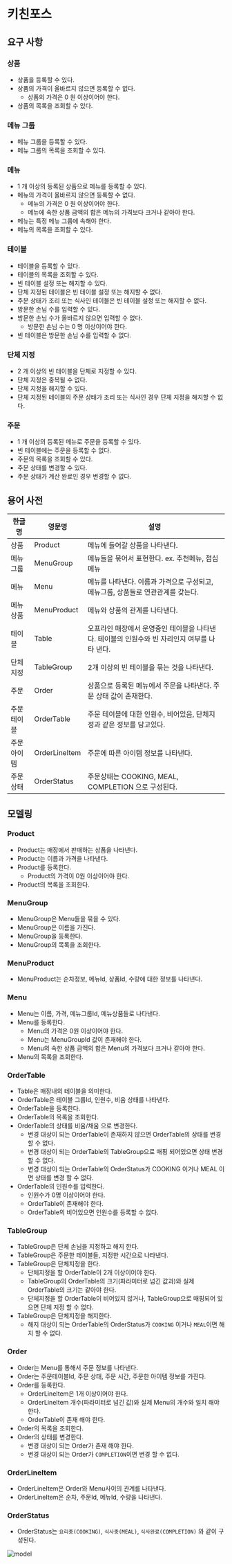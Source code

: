 # 키친포스

## 요구 사항

### 상품

* 상품을 등록할 수 있다.
* 상품의 가격이 올바르지 않으면 등록할 수 없다.
    * 상품의 가격은 0 원 이상이어야 한다.
* 상품의 목록을 조회할 수 있다.

### 메뉴 그룹

* 메뉴 그룹을 등록할 수 있다.
* 메뉴 그룹의 목록을 조회할 수 있다.

### 메뉴

* 1 개 이상의 등록된 상품으로 메뉴를 등록할 수 있다.
* 메뉴의 가격이 올바르지 않으면 등록할 수 없다.
    * 메뉴의 가격은 0 원 이상이어야 한다.
    * 메뉴에 속한 상품 금액의 합은 메뉴의 가격보다 크거나 같아야 한다.
* 메뉴는 특정 메뉴 그룹에 속해야 한다.
* 메뉴의 목록을 조회할 수 있다.

### 테이블

* 테이블을 등록할 수 있다.
* 테이블의 목록을 조회할 수 있다.
* 빈 테이블 설정 또는 해지할 수 있다.
* 단체 지정된 테이블은 빈 테이블 설정 또는 해지할 수 없다.
* 주문 상태가 조리 또는 식사인 테이블은 빈 테이블 설정 또는 해지할 수 없다.
* 방문한 손님 수를 입력할 수 있다.
* 방문한 손님 수가 올바르지 않으면 입력할 수 없다.
    * 방문한 손님 수는 0 명 이상이어야 한다.
* 빈 테이블은 방문한 손님 수를 입력할 수 없다.

### 단체 지정

* 2 개 이상의 빈 테이블을 단체로 지정할 수 있다.
* 단체 지정은 중복될 수 없다.
* 단체 지정을 해지할 수 있다.
* 단체 지정된 테이블의 주문 상태가 조리 또는 식사인 경우 단체 지정을 해지할 수 없다.

### 주문

* 1 개 이상의 등록된 메뉴로 주문을 등록할 수 있다.
* 빈 테이블에는 주문을 등록할 수 없다.
* 주문의 목록을 조회할 수 있다.
* 주문 상태를 변경할 수 있다.
* 주문 상태가 계산 완료인 경우 변경할 수 없다.

## 용어 사전

| 한글명 | 영문명 | 설명 |
| --- | --- | --- |
| 상품 | Product | 메뉴에 들어갈 상품을 나타낸다. | 
| 메뉴 그룹 | MenuGroup | 메뉴들을 묶어서 표현한다. ex. 추천메뉴, 점심메뉴  | 
| 메뉴 | Menu | 메뉴를 나타낸다. 이름과 가격으로 구성되고, 메뉴그룹, 상품들로 연관관계를 갖는다. | 
| 메뉴 상품 | MenuProduct | 메뉴와 상품의 관계를 나타낸다. | 
| 테이블 | Table | 오프라인 매장에서 운영중인 테이블을 나타낸다. 테이블의 인원수와 빈 자리인지 여부를 나타 낸다. | 
| 단체 지정 | TableGroup | 2개 이상의 빈 테이블을 묶는 것을 나타낸다. | 
| 주문 | Order | 상품으로 등록된 메뉴에서 주문을 나타낸다. 주문 상태 값이 존재한다. |
| 주문테이블 | OrderTable | 주문 테이블에 대한 인원수, 비어있음, 단체지정과 같은 정보를 담고있다.  |
| 주문 아이템 | OrderLineItem | 주문에 따른 아이템 정보를 나타낸다. |
| 주문상태 | OrderStatus | 주문상태는 COOKING, MEAL, COMPLETION 으로 구성된다. |

## 모델링

### Product 
- Product는 매장에서 판매하는 상품을 나타낸다.
- Product는 이름과 가격을 나타낸다.
- Product를 등록한다.
    - Product의 가격이 0원 이상이어야 한다.
- Product의 목록을 조회한다.

### MenuGroup 
- MenuGroup은 Menu들을 묶을 수 있다.
- MenuGroup은 이름을 가진다.
- MenuGroup을 등록한다.
- MenuGroup의 목록을 조회한다.

### MenuProduct
- MenuProduct는 순차정보, 메뉴Id, 상품Id, 수량에 대한 정보를 나타낸다.

### Menu
- Menu는 이름, 가격, 메뉴그룹Id, 메뉴상품들로 나타낸다.
- Menu를 등록한다.
    - Menu의 가격은 0원 이상이어야 한다.
    - Menu는 MenuGroupId 값이 존재해야 한다.
    - Menu의 속한 상품 금액의 합은 Menu의 가격보다 크거나 같아야 한다.
- Menu의 목록을 조회한다.

### OrderTable
- Table은 매장내의 테이블을 의미한다.
- OrderTable은 테이블 그룹Id, 인원수, 비움 상태를 나타낸다.
- OrderTable을 등록한다.
- OrderTable의 목록을 조회한다.
- OrderTable의 상태를 비움/채움 으로 변경한다.
    - 변경 대상이 되는 OrderTable이 존재하지 않으면 OrderTable의 상태를 변경 할 수 없다.
    - 변경 대상이 되는 OrderTable의 TableGroup으로 매핑 되어있으면 상태 변경 할 수 없다.
    - 변경 대상이 되는 OrderTable의 OrderStatus가 COOKING 이거나 MEAL 이면 상태를 변경 할 수 없다.
- OrderTable의 인원수를 입력한다.
    - 인원수가 0명 이상이어야 한다.
    - OrderTable이 존재해야 한다.
    - OrderTable의 비어있으면 인원수를 등록할 수 없다.
    
### TableGroup
- TableGroup은 단체 손님을 지정하고 해지 한다.
- TableGroup은 주문한 테이블들, 지정한 시간으로 나타낸다.
- TableGroup은 단체지정을 한다.
    - 단체지정을 할 OrderTable이 2개 이상이어야 한다.
    - TableGroup의 OrderTable의 크기(파라미터로 넘긴 값과)와 실제 OrderTable의 크기는 같아야 한다.
    - 단체지정을 할 OrderTable이 비어있지 않거나, TableGroup으로 매핑되어 있으면 단체 지정 할 수 없다.
- TableGroup은 단체지정을 해지한다.
    - 해지 대상이 되는 OrderTable의 OrderStatus가 `COOKING` 이거나 `MEAL`이면 해지 할 수 없다.  
    
### Order
- Order는 Menu를 통해서 주문 정보를 나타낸다.
- Order는 주문테이블Id, 주문 상태, 주문 시간, 주문한 아이템 정보를 가진다.
- Order를 등록한다.
    - OrderLineItem은 1개 이상이어야 한다.
    - OrderLineItem 개수(파라미터로 넘긴 값)와 실제 Menu의 개수와 일치 해야 한다.
    - OrderTable이 존재 해야 한다.
- Order의 목록을 조회한다.
- Order의 상태를 변경한다.
    - 변경 대상이 되는 Order가 존재 해야 한다.
    - 변경 대상이 되는 Order가 `COMPLETION`이면 변경 할 수 없다.

### OrderLineItem 
- OrderLineItem은 Order와 Menu사이의 관계를 나타낸다.
- OrderLineItem은 순차, 주문Id, 메뉴Id, 수량을 나타낸다.

### OrderStatus
- OrderStatus는 `요리중(COOKING)`, `식사중(MEAL)`, `식사완료(COMPLETION)` 와 같이 구성된다.

![model](https://user-images.githubusercontent.com/28615416/74082848-761ca400-4aa1-11ea-809f-2dcbf016bbd7.png)

